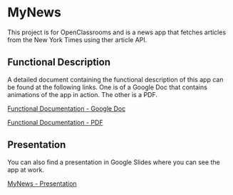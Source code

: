 # MyNews
This project is for OpenClassrooms and is a news app that fetches articles from the New York Times using ther article API.
## Functional Description
A detailed document containing the functional description of this app can be found at the following links. One is of a Google Doc that contains animations of the app in action. The other is a PDF.

[Functional Documentation - Google Doc](https://drive.google.com/open?id=1YyRlPtEOHO6t98cfqjYF1nRSldeqjdczVYLE1qRKAfg)

[Functional Documentation - PDF](https://drive.google.com/open?id=1Tfj7jWl6sBCRuuKAOi1O_6T0cz6mFtHz)

## Presentation

You can also find a presentation in Google Slides where you can see the app at work.

[MyNews - Presentation](https://docs.google.com/presentation/d/1v5OvX5GnR0J-TrUb4UFguLvYCP9cEWHuS-0NW_JyyUE/edit?usp=sharing)
